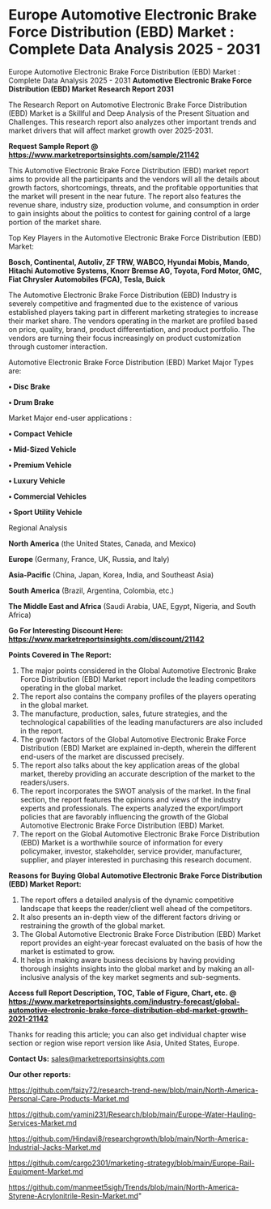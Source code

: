 # Europe Automotive Electronic Brake Force Distribution (EBD) Market : Complete Data Analysis 2025 - 2031
Europe Automotive Electronic Brake Force Distribution (EBD) Market : Complete Data Analysis 2025 - 2031
<strong>Automotive Electronic Brake Force Distribution (EBD) Market Research Report 2031</strong>

The Research Report on Automotive Electronic Brake Force Distribution (EBD) Market is a Skillful and Deep Analysis of the Present Situation and Challenges. This research report also analyzes other important trends and market drivers that will affect market growth over 2025-2031.

<strong>Request Sample Report @ <a href=https://www.marketreportsinsights.com/sample/21142>https://www.marketreportsinsights.com/sample/21142</a></strong>

This Automotive Electronic Brake Force Distribution (EBD) market report aims to provide all the participants and the vendors will all the details about growth factors, shortcomings, threats, and the profitable opportunities that the market will present in the near future. The report also features the revenue share, industry size, production volume, and consumption in order to gain insights about the politics to contest for gaining control of a large portion of the market share.

Top Key Players in the Automotive Electronic Brake Force Distribution (EBD) Market:

<strong>Bosch, Continental, Autoliv, ZF TRW, WABCO, Hyundai Mobis, Mando, Hitachi Automotive Systems, Knorr Bremse AG, Toyota, Ford Motor, GMC, Fiat Chrysler Automobiles (FCA), Tesla, Buick</strong>

The Automotive Electronic Brake Force Distribution (EBD) Industry is severely competitive and fragmented due to the existence of various established players taking part in different marketing strategies to increase their market share. The vendors operating in the market are profiled based on price, quality, brand, product differentiation, and product portfolio. The vendors are turning their focus increasingly on product customization through customer interaction.

Automotive Electronic Brake Force Distribution (EBD) Market Major Types are:

<strong>• Disc Brake

• Drum Brake</strong>

Market Major end-user applications :

<strong>• Compact Vehicle

• Mid-Sized Vehicle

• Premium Vehicle

• Luxury Vehicle

• Commercial Vehicles

• Sport Utility Vehicle</strong>

Regional Analysis

</u><strong><b>North America</b></strong> (the United States, Canada, and Mexico)

<strong><b>Europe </b></strong>(Germany, France, UK, Russia, and Italy)

<strong><b>Asia-Pacific</b></strong> (China, Japan, Korea, India, and Southeast Asia)

<strong><b>South America</b></strong> (Brazil, Argentina, Colombia, etc.)

<strong><b>The Middle East and Africa</b></strong> (Saudi Arabia, UAE, Egypt, Nigeria, and South Africa)

<strong>Go For Interesting Discount Here: <a href=https://www.marketreportsinsights.com/discount/21142>https://www.marketreportsinsights.com/discount/21142</a></strong>

<strong>Points Covered in The Report:</strong>
<ol>
  <li>The major points considered in the Global Automotive Electronic Brake Force Distribution (EBD) Market report include the leading competitors operating in the global market.</li>
  <li>The report also contains the company profiles of the players operating in the global market.</li>
  <li>The manufacture, production, sales, future strategies, and the technological capabilities of the leading manufacturers are also included in the report.</li>
  <li>The growth factors of the Global Automotive Electronic Brake Force Distribution (EBD) Market are explained in-depth, wherein the different end-users of the market are discussed precisely.</li>
  <li>The report also talks about the key application areas of the global market, thereby providing an accurate description of the market to the readers/users.</li>
  <li>The report incorporates the SWOT analysis of the market. In the final section, the report features the opinions and views of the industry experts and professionals. The experts analyzed the export/import policies that are favorably influencing the growth of the Global Automotive Electronic Brake Force Distribution (EBD) Market.</li>
  <li>The report on the Global Automotive Electronic Brake Force Distribution (EBD) Market is a worthwhile source of information for every policymaker, investor, stakeholder, service provider, manufacturer, supplier, and player interested in purchasing this research document.</li>
</ol>
<strong>Reasons for Buying Global Automotive Electronic Brake Force Distribution (EBD) Market Report:</strong>

<ol>
  <li>The report offers a detailed analysis of the dynamic competitive landscape that keeps the reader/client well ahead of the competitors.</li>
  <li>It also presents an in-depth view of the different factors driving or restraining the growth of the global market.</li>
  <li>The Global Automotive Electronic Brake Force Distribution (EBD) Market report provides an eight-year forecast evaluated on the basis of how the market is estimated to grow.</li>
  <li>It helps in making aware business decisions by having providing thorough insights insights into the global market and by making an all-inclusive analysis of the key market segments and sub-segments.</li>
</ol>
<strong>Access full Report Description, TOC, Table of Figure, Chart, etc. @ <a href=https://www.marketreportsinsights.com/industry-forecast/global-automotive-electronic-brake-force-distribution-ebd-market-growth-2021-21142>https://www.marketreportsinsights.com/industry-forecast/global-automotive-electronic-brake-force-distribution-ebd-market-growth-2021-21142</a></strong>


Thanks for reading this article; you can also get individual chapter wise section or region wise report version like Asia, United States, Europe.

<strong>Contact Us:</strong>
sales@marketreportsinsights.com

<strong>Our other reports:</strong>

<a href=https://github.com/faizy72/research-trend-new/blob/main/North-America-Personal-Care-Products-Market.md>https://github.com/faizy72/research-trend-new/blob/main/North-America-Personal-Care-Products-Market.md</a>

<a href=https://github.com/yamini231/Research/blob/main/Europe-Water-Hauling-Services-Market.md>https://github.com/yamini231/Research/blob/main/Europe-Water-Hauling-Services-Market.md</a>

<a href=https://github.com/Hindavi8/researchgrowth/blob/main/North-America-Industrial-Jacks-Market.md>https://github.com/Hindavi8/researchgrowth/blob/main/North-America-Industrial-Jacks-Market.md</a>

<a href=https://github.com/cargo2301/marketing-strategy/blob/main/Europe-Rail-Equipment-Market.md>https://github.com/cargo2301/marketing-strategy/blob/main/Europe-Rail-Equipment-Market.md</a>

<a href=https://github.com/manmeet5sigh/Trends/blob/main/North-America-Styrene-Acrylonitrile-Resin-Market.md>https://github.com/manmeet5sigh/Trends/blob/main/North-America-Styrene-Acrylonitrile-Resin-Market.md</a>"

